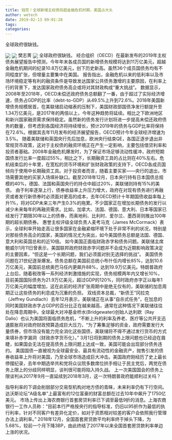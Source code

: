 ```yaml
---
title: 钱荒！全球新增主权债将超金融危机时期，美国占大头
author: wetech
date: 2019-02-13 09:01:28
tags: 
categories: 
---
```

全球政府很缺钱。
<!-- more -->
<img align="center" border="0" src="https://imgcdn.yicai.com/uppics/images/2019/02/8c25559ff29b7461b78cb12f10887221.jpg" />
<img align="center" border="0" src="https://imgcdn.yicai.com/uppics/images/2019/02/66428316ad8cf0e2d99d3e5d6a0bd3a2.jpg" />
樊志菁
<img align="center" border="0" src="https://imgcdn.yicai.com/uppics/images/2019/02/fbff8081ea71aa8ff1a391fde67a9d56.jpg" />
全球政府很缺钱。
经合组织（OECD）在最新发布的2019年主权债务展望报告中预测，今年年末各成员国的新增债务规模将达到11万亿美元，超越金融危机期间的纪录10.8万亿美元，创下历史新高。虽然36个成员国债务均有不同程度扩张，但增量主要集中在美国。
报告指出，金融危机以来的低利率以及市场环境稳定等有利的融资条件是导致发达国家公共债务激增的主要原因，在利率上行的背景下，发达国家政府债务高企或将对其财政构成“重大挑战”。
数据显示，2008年至2018年，OECD未偿还政府债务总额翻了一番，由于超过了实际经济增速，债务占GDP的比率（debt-to-GDP）从49.5%上升到72.6%。2018年美国新增债务规模居首，在美联储启动缩表的压制下，美国财政部国债净发行额提升至1.34万亿美元，是2017年的两倍以上，今年这种趋势将延续。相比之下欧洲地区和新兴国家融资需求保持稳定。虽然新的债务发行计划将进一步提高未偿还政府债务的数量，但考虑到各国经济将持续增长，预计2019年的债务与GDP比率将保持在72.6%。根据其去年11月发布的经济展望报告，OECD预计今年全球经济增速为3.5%。
随着美联储和英国央行先后加息，欧洲央行结束QE，各国正逐步退出非常规货币政策，这对于主权债的融资环境正在产生一定影响，主要包括借贷利率和投资者基础。2008年金融危机爆发时，为了保证市场足够流动性缓冲，政府短期国债发行比率一度超过55%，相比之下，长期融资工具的占比则在40%左右。危机结束后的十年里，在宽松的货币环境和扩张财政政策的支持下，OECD各成员国倾向于使用中长期融资工具。对于投资者而言，随着主要买家——央行的退出，市场需要其他的买家入场填补缺口。截至2018年12月，日本央行持有日本国债总规模的40%，德国、法国和英国央行的持仓中超过20%，美联储则持有15%的美债。
由于利率逐渐上行，债券收益率上升压力增大，政府在对现有债务进行再融资或者发行新债券时必须面对更高的成本，去年OECD预计十年期国债收益率每上升1%，将对GDP未来三年产生0.3%的拖累。不少国家正在增加长期债务的发行以减少未来每年的再融资需求。比如，加拿大、法国、德国、意大利、日本等国家已经发行了期限30年以上的债券，而奥地利、比利时、爱尔兰、墨西哥则推出100年期的超长期债券。
惠誉主权评级全球负责人麦考马克（James McCormack）表示，全球利率开始走高让很多国家在金融紧缩环境下处于非常不利的状况，特别是对那些债务高企的国家，美国的情况尤为突出，如今美国债务总额是法国、德国、意大利和英国总和的近10倍。
如今美国正面临财政赤字和债务问题。美联储主席鲍威尔1月11日曾表示，美国联邦政府财政赤字问题并不会成为近期影响政策决定的主要因素，“但这是一个长期问题，我们必须面对别无选择的挑战”。
美国债务问题在21世纪逐渐爆发。债务总额在美国前总统小布什任内增长85%，达到10.6万亿美元，美国前总统奥巴马任内更飙升88%，达到19.9万亿美元。特朗普政府上台后，随着税改等一系列经济刺激措施的实现，债务规模两年内又增长10%，目前美国国际债务为21.9万亿美元，超过GDP的120%，同时政府赤字正以每年1万亿美元的幅度增加，这在此前的经济扩张周期中是绝无仅有的，美联储的加息周期正让这些债务的利息成为沉重的负担。
双线资本总裁，“新债王”冈拉克（Jeffrey Gundlach）去年12月表示，美联储正在从事“自杀式任务”，在加息的同时美国财政赤字占GDP的百分比正在越来越高，通常在这种情况下美联储往往处在降息周期中。全球最大对冲基金桥水(Bridgewater)创始人达利欧（Ray Dalio）也认为美国将面临债务危机，“不断上升的利率及养老、医疗等公共开支迅速膨胀将对政府财政预算造成巨大压力，“为了筹集足够的资金，政府需要发行大量债券，但市场没有能力完全消化这些国债，美联储将不得不通过发行货币的方式来填补赤字漏洞（财政赤字货币化）。”
3月1日将到期的债务上限问题也已经迫在眉睫，如果国会无法在提高债务上限问题上达成一致，美国可能会出现部分债务违约。
美国国债一直被视为全球最安全、最具有流动性的金融资产，抛售引发的债券收益率上升将对美国，乃至全球市场造成巨大冲击。美国政府刚经历了史上最长停摆纪录，去年中期选举共和党将众议院多数席位拱手相让于民主党后，两党在债务上限上的分歧同样明显，谈判很可能将陷入持久战。
上一次美国国会的债务上限谈判从2017年9月一直延续到2018年3月，这一次特朗普政府能顺利过关吗？
 
 
指导利率的下调会削弱部分交易型机构对地方债的青睐，未来利率仍有下行空间。
达沃斯论坛“A级名单”上最富有的12位富豪的财富总额在过去10年中飙升了1750亿美元。
市场上传出上海农商银行首套房贷利率已下调至最低9折的消息。上海农商银行一工作人员称：“目前本行严格按央行的指导标准，仍旧以95折作为最低的执行利率，针对不同客户有差异化定价，如对于资质相对较差的客户会依照我行管理办法上调利率。”
2018年12月，全国首套房贷款平均利率终于掉头下降，为5.68%，较前一个月下降3BP，由此终结了2017年以来全国首套房贷款利率单边上涨的状况。
